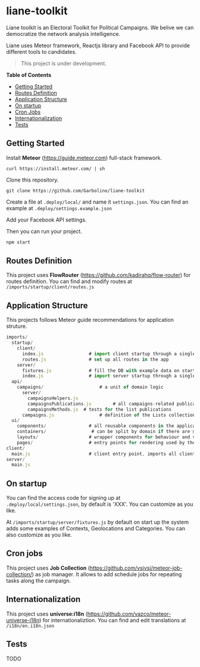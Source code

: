 # liane-toolkit
Liane toolkit is an Electoral Toolkit for Political Campaigns. We belive we can democratize the network analysis intelligence.

Liane uses Meteor framework, Reactjs library and Facebook API to provide different tools to candidates.

> This project is under development.

**Table of Contents**

* [Getting Started](#getting-started)
* [Routes Definition](#routes-definition)
* [Application Structure](#application-structure)
* [On startup](#on-startup)
* [Cron Jobs](#cron-jobs)
* [Internationalization](#internationalization)
* [Tests](#tests)

## Getting Started

Install **Meteor** (https://guide.meteor.com) full-stack framework.
~~~shell
curl https://install.meteor.com/ | sh
~~~

Clone this repository.
~~~shell
git clone https://github.com/Garbolino/liane-toolkit
~~~

Create a file at `.deploy/local/` and name it `settings.json`. You can find an example at `.deploy/settings.example.json`

Add your Facebook API settings.

Then you can run your project.

~~~js
npm start
~~~

## Routes Definition

This project uses **FlowRouter** (https://github.com/kadirahq/flow-router) for routes definition. You can find and modify routes at `/imports/startup/client/routes.js`

## Application Structure

This projects follows Meteor guide recommendations for application struture.
~~~js
imports/
  startup/
    client/
      index.js                 # import client startup through a single index entry point
      routes.js                # set up all routes in the app
    server/
      fixtures.js              # fill the DB with example data on startup
      index.js                 # import server startup through a single index entry point
  api/
    campaigns/                     # a unit of domain logic
      server/
        campaignsHelpers.js
        campaignsPublications.js        # all campaigns-related publications
        campaignsMethods.js  # tests for the list publications
      campaigns.js                 # definition of the Lists collection
  ui/
    components/                # all reusable components in the application
    containers/                 # can be split by domain if there are many
    layouts/                   # wrapper components for behaviour and visuals
    pages/                     # entry points for rendering used by the router
client/
  main.js                      # client entry point, imports all client code
server/
  main.js
~~~

## On startup

You can find the access code for signing up at `.deploy/local/settings.json`, by default is 'XXX'. You can customize as you like.

At `/imports/startup/server/fixtures.js` by default on start up the system adds some examples of Contexts, Geolocations and Categories. You can also customize as you like.

## Cron jobs

This project uses **Job Collection** (https://github.com/vsivsi/meteor-job-collection/) as job manager. It allows to add schedule jobs for repeating tasks along the campaign.

## Internationalization

This project uses **universe:i18n** (https://github.com/vazco/meteor-universe-i18n) for internationaliztion. You can find and edit translations at `/i18n/en.i18n.json`

## Tests

TODO
